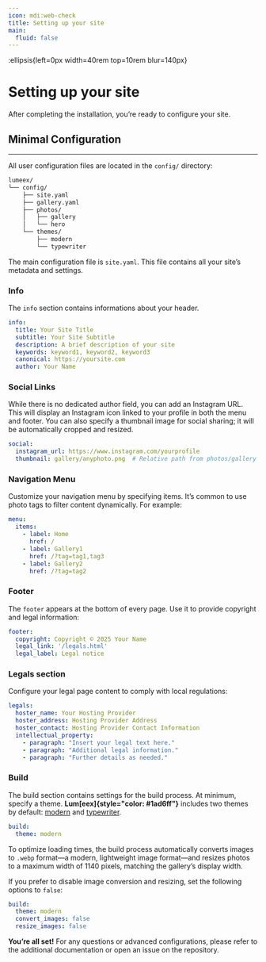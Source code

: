 ```yaml
---
icon: mdi:web-check
title: Setting up your site
main:
  fluid: false
---
```

:ellipsis{left=0px width=40rem top=10rem blur=140px}
# Setting up your site

After completing the installation, you’re ready to configure your site.

## Minimal Configuration
---


All user configuration files are located in the `config/` directory:

```sh hl_lines="3"
lumeex/
└── config/
    ├── site.yaml
    ├── gallery.yaml
    ├── photos/
    │   ├── gallery
    │   └── hero
    └── themes/
        ├── modern
        └── typewriter 
```


The main configuration file is `site.yaml`. This file contains all your site’s metadata and settings.

### Info

The `info` section contains informations about your header. 

```yaml
info:
  title: Your Site Title
  subtitle: Your Site Subtitle
  description: A brief description of your site
  keywords: keyword1, keyword2, keyword3
  canonical: https://yoursite.com
  author: Your Name
```

### Social Links

While there is no dedicated author field, you can add an Instagram URL. This will display an Instagram icon linked to your profile in both the menu and footer. You can also specify a thumbnail image for social sharing; it will be automatically cropped and resized.

```yaml
social:
  instagram_url: https://www.instagram.com/yourprofile
  thumbnail: gallery/anyphoto.png  # Relative path from photos/gallery or photos/hero directories
```

### Navigation Menu

Customize your navigation menu by specifying items. It’s common to use photo tags to filter content dynamically. For example:
```yaml
menu:
  items:
    - label: Home
      href: /
    - label: Gallery1
      href: /?tag=tag1,tag3
    - label: Gallery2
      href: /?tag=tag2

```
### Footer

The `footer` appears at the bottom of every page. Use it to provide copyright and legal information:
```yaml
footer:
  copyright: Copyright © 2025 Your Name
  legal_link: '/legals.html'
  legal_label: Legal notice
```

### Legals section

Configure your legal page content to comply with local regulations:

```yaml
legals:
  hoster_name: Your Hosting Provider
  hoster_address: Hosting Provider Address
  hoster_contact: Hosting Provider Contact Information
  intellectual_property:
    - paragraph: "Insert your legal text here."
    - paragraph: "Additional legal information."
    - paragraph: "Further details as needed."
```

### Build

The build section contains settings for the build process. At minimum, specify a theme. **Lum[eex]{style="color: #1ad6ff"}** includes two themes by default:  [modern](modern.djeex.fr) and [typewriter](https://typewriter.djeex.fr).

```yaml
build:
  theme: modern
```

To optimize loading times, the build process automatically converts images to `.webp` format—a modern, lightweight image format—and resizes photos to a maximum width of 1140 pixels, matching the gallery’s display width.

If you prefer to disable image conversion and resizing, set the following options to `false`:

```yaml hl_lines="3 4"
build:
  theme: modern
  convert_images: false
  resize_images: false
```

**You’re all set!** For any questions or advanced configurations, please refer to the additional documentation or open an issue on the repository.

##